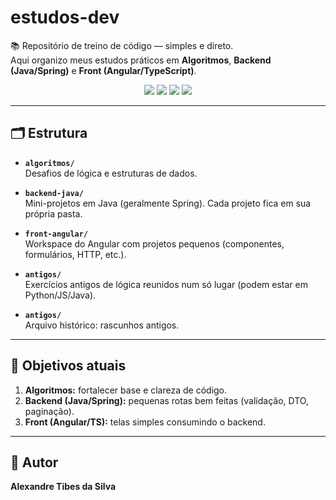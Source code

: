 # estudos-dev

📚 Repositório de treino de código — simples e direto.  
Aqui organizo meus estudos práticos em **Algoritmos**, **Backend (Java/Spring)** e **Front (Angular/TypeScript)**.

<div align="center">

<img src="https://img.shields.io/badge/Java-ED8B00?style=for-the-badge&logo=openjdk&logoColor=white" />
<img src="https://img.shields.io/badge/Spring_Boot-6DB33F?style=for-the-badge&logo=springboot&logoColor=white" />
<img src="https://img.shields.io/badge/Angular-DD0031?style=for-the-badge&logo=angular&logoColor=white" />
<img src="https://img.shields.io/badge/TypeScript-3178C6?style=for-the-badge&logo=typescript&logoColor=white" />

</div>

---

## 🗂️ Estrutura

- **`algoritmos/`**  
  Desafios de lógica e estruturas de dados.

- **`backend-java/`**  
  Mini-projetos em Java (geralmente Spring). Cada projeto fica em sua própria pasta.

- **`front-angular/`**  
  Workspace do Angular com projetos pequenos (componentes, formulários, HTTP, etc.).

- **`antigos/`**  
  Exercícios antigos de lógica reunidos num só lugar (podem estar em Python/JS/Java).

- **`antigos/`**  
  Arquivo histórico: rascunhos antigos.

---

## 🎯 Objetivos atuais

1. **Algoritmos:** fortalecer base e clareza de código.  
2. **Backend (Java/Spring):** pequenas rotas bem feitas (validação, DTO, paginação).  
3. **Front (Angular/TS):** telas simples consumindo o backend.


---

## 👤 Autor

**Alexandre Tibes da Silva**  
